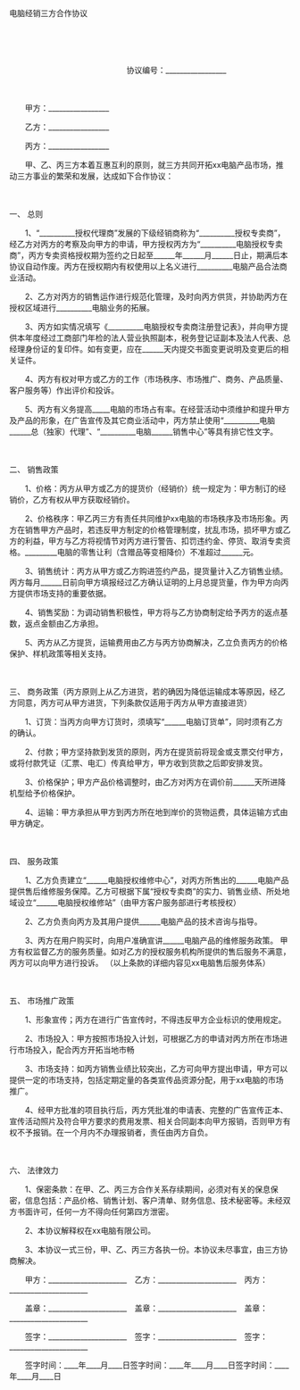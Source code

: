 



电脑经销三方合作协议



 

　　

　　


 　　　　　　　　　　　　　　　协议编号：_________________
 
　　



　　甲方：_________________

　　乙方：_________________

　　丙方：_________________　　

　　甲、乙、丙三方本着互惠互利的原则，就三方共同开拓xx电脑产品市场，推动三方事业的繁荣和发展，达成如下合作协议：

　　

一、
总则　　

　　1、“__________授权代理商”发展的下级经销商称为“__________授权专卖商”，经乙方对丙方的考察及向甲方的申请，甲方授权丙方为“__________电脑授权专卖商”，丙方专卖资格授权期为签约之日起至______年______月______日止，期满后本协议自动作废。丙方在授权期内有权使用以上名义进行__________电脑产品合法商业活动。

　　2、乙方对丙方的销售运作进行规范化管理，及时向丙方供货，并协助丙方在授权区域进行__________电脑业务的拓展。

　　3、丙方如实情况填写《__________电脑授权专卖商注册登记表》，并向甲方提供本年度经过工商部门年检的法人营业执照副本，税务登记证副本及法人代表、总经理身份证的复印件。如有变更，应在______天内提交书面变更说明及变更后的相关证件。

　　4、丙方有权对甲方或乙方的工作（市场秩序、市场推广、商务、产品质量、客户服务等）作出评价和投诉。

　　5、丙方有义务提高_____电脑的市场占有率。在经营活动中须维护和提升甲方及产品的形象，在广告宣传及其它商业活动中，丙方禁止使用“__________电脑______总（独家）代理”、“__________电脑______销售中心”等具有排它性文字。

　　

二、
销售政策　　

　　1、价格：丙方从甲方或乙方的提货价（经销价）统一规定为：甲方制订的经销价，乙方有权从甲方获取经销价。

　　2、价格秩序：甲乙丙三方有责任共同维护xx电脑的市场秩序及市场形象。丙方在销售甲方产品时，若违反甲方制定的价格管理制度，扰乱市场，损坏甲方或乙方的利益，甲方与乙方将视情节对丙方进行警告、扣罚违约金、停货、取消专卖资格。_________电脑的零售让利（含赠品等变相降价）不准超过______元。

　　3、销售统计：丙方从甲方或乙方购进签约产品，提货量计入乙方销售业绩。丙方每月______日前向甲方填报经过乙方确认证明的上月总提货量，作为甲方向丙方提供市场支持的重要依据。

　　4、销售奖励：为调动销售积极性，甲方将与乙方协商制定给予丙方的返点基数，返点金额由乙方承担。

　　5、丙方从乙方提货，运输费用由乙方与丙方协商解决，乙立负责丙方的价格保护、样机政策等相关支持。

　　

三、
商务政策（丙方原则上从乙方进货，若的确因为降低运输成本等原因，经乙方同意，丙方可从甲方进货，下列条款仅适用于丙方从甲方直接进货）　　

　　1、订货：当丙方向甲方订货时，须填写“______电脑订货单”，同时须有乙方的确认。

　　2、付款；甲方坚持款到发货的原则，丙方在提货前将现金或支票交付甲方，或将付款凭证（汇票、电汇）传真给甲方，甲方收到货款之后即安排发货。

　　3、价格保护；甲方产品价格调整时，由乙方对丙方在调价前______天所进降机型给予价格保护。

　　4、运输：甲方承担从甲方到丙方所在地到岸价的货物运费，具体运输方式由甲方确定。

　　

四、
服务政策　　

　　1、乙方负责建立“______电脑授权维修中心”，对丙方所售出的______电脑产品提供售后维修服务保障。乙方可根据下属“授权专卖商”的实力、销售业绩、所处地域设立“______电脑授权维修站”（由甲方客户服务部进行考核授权）

　　2、乙方负责向丙方及其用户提供______电脑产品的技术咨询与指导。

　　3、丙方在用户购买时，向用户准确宣讲______电脑产品的维修服务政策。 甲方有权监督乙方的服务质量。如对乙方的授权服务机构所提供的售后服务不满意，丙方可以向甲方进行投诉。 （以上条款的详细内容见xx电脑售后服务体系）

　　

五、
市场推广政策　　

　　1、形象宣传；丙方在进行广告宣传时，不得违反甲方企业标识的使用规定。

　　2、市场投入：甲方按照市场投入计划，可根据乙方的申请对丙方所在市场进行市场投入，配合丙方开拓当地市畅

　　3、市场支持：如丙方销售业绩比较突出，乙方可向甲方提出申请，甲方可以提供一定的市场支持，包括定期定量的各类宣传品资源分配，用于xx电脑的市场推广。

　　4、经甲方批准的项目执行后，丙方凭批准的申请表、完整的广告宣传正本、宣传活动照片及符合甲方要求的费用发票、相关合同副本向甲方报销，否则甲方有权不予报销。在一个月内不办理报销者，责任由丙方自负。

　　

六、
法律效力　　

　　1、保密条款：在甲、乙、丙三方合作关系存续期间，必须对有关的保息保密，信息包括：产品价格、销售计划、客户清单、财务信息、技术秘密等。未经双方书面许可，任何一方不得向任何第四方泄密。

　　2、本协议解释权在xx电脑有限公司。

　　3、本协议一式三份，甲、乙、丙三方各执一份。本协议未尽事宜，由三方协商解决。　　

　　甲方：______________________　乙方：______________________　丙方：______________________

　　盖章：______________________　盖章：______________________　盖章：______________________

　　签字：______________________　签字：______________________　签字：______________________

　　签字时间：____年____月____日签字时间：____年____月____日签字时间：____年____月____日

　　